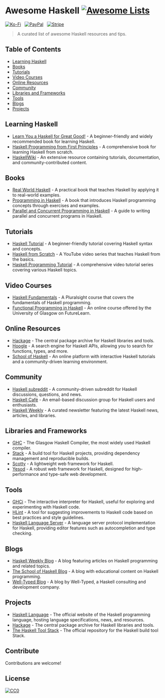 # Awesome Haskell [![Awesome Lists](https://srv-cdn.himpfen.io/badges/awesome-lists/awesomelists-flat.svg)](https://github.com/brandonhimpfen/awesome)

[![Ko-Fi](https://srv-cdn.himpfen.io/badges/kofi/kofi-flat.svg)](https://tinyurl.com/d4xnrptz) &nbsp; [![PayPal](https://srv-cdn.himpfen.io/badges/paypal/paypal-flat.svg)](https://tinyurl.com/mr22naua) &nbsp; [![Stripe](https://srv-cdn.himpfen.io/badges/stripe/stripe-flat.svg)](https://tinyurl.com/e8ymxdw3)

> A curated list of awesome Haskell resources and tips.

## Table of Contents

- [Learning Haskell](#learning-haskell)
- [Books](#books)
- [Tutorials](#tutorials)
- [Video Courses](#video-courses)
- [Online Resources](#online-resources)
- [Community](#community)
- [Libraries and Frameworks](#libraries-and-frameworks)
- [Tools](#tools)
- [Blogs](#blogs)
- [Projects](#projects)

## Learning Haskell

- [Learn You a Haskell for Great Good!](http://learnyouahaskell.com/) - A beginner-friendly and widely recommended book for learning Haskell.
- [Haskell Programming from First Principles](http://haskellbook.com/) - A comprehensive book for learning Haskell from scratch.
- [HaskellWiki](https://wiki.haskell.org/) - An extensive resource containing tutorials, documentation, and community-contributed content.

## Books

- [Real World Haskell](http://book.realworldhaskell.org/) - A practical book that teaches Haskell by applying it to real-world examples.
- [Programming in Haskell](https://www.cambridge.org/programming_haskell) - A book that introduces Haskell programming concepts through exercises and examples.
- [Parallel and Concurrent Programming in Haskell](https://simonmar.github.io/pages/pcph.html) - A guide to writing parallel and concurrent programs in Haskell.

## Tutorials

- [Haskell Tutorial](https://www.tutorialspoint.com/haskell/) - A beginner-friendly tutorial covering Haskell syntax and concepts.
- [Haskell from Scratch](https://www.youtube.com/playlist?list=PLf0swTFhTI8qOGXbOXEZeCjv9dO72qFWZ) - A YouTube video series that teaches Haskell from the basics.
- [Haskell Programming Tutorial](https://www.youtube.com/playlist?list=PLa9NO7LwodEy4GmoGFLi5Gzc6oJw5rKxX) - A comprehensive video tutorial series covering various Haskell topics.

## Video Courses

- [Haskell Fundamentals](https://app.pluralsight.com/library/courses/haskell-fundamentals/table-of-contents) - A Pluralsight course that covers the fundamentals of Haskell programming.
- [Functional Programming in Haskell](https://www.futurelearn.com/courses/functional-programming-haskell) - An online course offered by the University of Glasgow on FutureLearn.

## Online Resources

- [Hackage](https://hackage.haskell.org/) - The central package archive for Haskell libraries and tools.
- [Hoogle](https://hoogle.haskell.org/) - A search engine for Haskell APIs, allowing you to search for functions, types, and more.
- [School of Haskell](https://www.schoolofhaskell.com/) - An online platform with interactive Haskell tutorials and a community-driven learning environment.

## Community

- [Haskell subreddit](https://www.reddit.com/r/haskell) - A community-driven subreddit for Haskell discussions, questions, and news.
- [Haskell Café](https://mail.haskell.org/mailman/listinfo/haskell-cafe) - An email-based discussion group for Haskell users and enthusiasts.
- [Haskell Weekly](https://haskellweekly.news/) - A curated newsletter featuring the latest Haskell news, articles, and libraries.

## Libraries and Frameworks

- [GHC](https://www.haskell.org/ghc/) - The Glasgow Haskell Compiler, the most widely used Haskell compiler.
- [Stack](https://docs.haskellstack.org/en/stable/README/) - A build tool for Haskell projects, providing dependency management and reproducible builds.
- [Scotty](https://hackage.haskell.org/package/scotty) - A lightweight web framework for Haskell.
- [Yesod](https://www.yesodweb.com/) - A robust web framework for Haskell, designed for high-performance and type-safe web development.

## Tools

- [GHCi](https://downloads.haskell.org/~ghc/latest/docs/html/users_guide/ghci.html) - The interactive interpreter for Haskell, useful for exploring and experimenting with Haskell code.
- [HLint](https://github.com/ndmitchell/hlint) - A tool for suggesting improvements to Haskell code based on best practices and style guidelines.
- [Haskell Language Server](https://github.com/haskell/haskell-language-server) - A language server protocol implementation for Haskell, providing editor features such as autocompletion and type checking.

## Blogs

- [Haskell Weekly Blog](https://haskellweekly.news/blog/) - A blog featuring articles on Haskell programming and related topics.
- [The School of Haskell Blog](https://www.schoolofhaskell.com/blog/) - A blog with educational content on Haskell programming.
- [Well-Typed Blog](https://www.well-typed.com/blog/) - A blog by Well-Typed, a Haskell consulting and development company.

## Projects

- [Haskell Language](https://www.haskell.org/) - The official website of the Haskell programming language, hosting language specifications, news, and resources.
- [Hackage](https://hackage.haskell.org/) - The central package archive for Haskell libraries and tools.
- [The Haskell Tool Stack](https://github.com/commercialhaskell/stack) - The official repository for the Haskell build tool Stack.

## Contribute

Contributions are welcome!

## License

[![CC0](https://mirrors.creativecommons.org/presskit/buttons/88x31/svg/by-sa.svg)](http://creativecommons.org/licenses/by-sa/4.0/)
